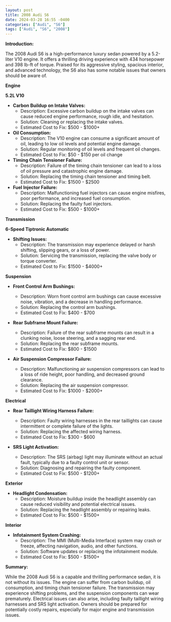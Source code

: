 ```yaml
---
layout: post
title: 2008 Audi S6
date: 2024-03-28 16:55 -0400
categories: ["Audi", "S6"]
tags: ["Audi", "S6", "2008"]
---
```

**Introduction:**

The 2008 Audi S6 is a high-performance luxury sedan powered by a 5.2-liter V10 engine. It offers a thrilling driving experience with 434 horsepower and 398 lb-ft of torque. Praised for its aggressive styling, spacious interior, and advanced technology, the S6 also has some notable issues that owners should be aware of.

**Engine**

**5.2L V10**

- **Carbon Buildup on Intake Valves:**
  - Description: Excessive carbon buildup on the intake valves can cause reduced engine performance, rough idle, and hesitation.
  - Solution: Cleaning or replacing the intake valves.
  - Estimated Cost to Fix: $500 - $1000+
- **Oil Consumption:**
  - Description: The V10 engine can consume a significant amount of oil, leading to low oil levels and potential engine damage.
  - Solution: Regular monitoring of oil levels and frequent oil changes.
  - Estimated Cost to Fix: $50 - $150 per oil change
- **Timing Chain Tensioner Failure:**
  - Description: Failure of the timing chain tensioner can lead to a loss of oil pressure and catastrophic engine damage.
  - Solution: Replacing the timing chain tensioner and timing belt.
  - Estimated Cost to Fix: $1500 - $2500
- **Fuel Injector Failure:**
  - Description: Malfunctioning fuel injectors can cause engine misfires, poor performance, and increased fuel consumption.
  - Solution: Replacing the faulty fuel injectors.
  - Estimated Cost to Fix: $500 - $1000+

**Transmission**

**6-Speed Tiptronic Automatic**

- **Shifting Issues:**
  - Description: The transmission may experience delayed or harsh shifting, slipping gears, or a loss of power.
  - Solution: Servicing the transmission, replacing the valve body or torque converter.
  - Estimated Cost to Fix: $1500 - $4000+

**Suspension**

- **Front Control Arm Bushings:**
  - Description: Worn front control arm bushings can cause excessive noise, vibration, and a decrease in handling performance.
  - Solution: Replacing the control arm bushings.
  - Estimated Cost to Fix: $400 - $700

- **Rear Subframe Mount Failure:**
  - Description: Failure of the rear subframe mounts can result in a clunking noise, loose steering, and a sagging rear end.
  - Solution: Replacing the rear subframe mounts.
  - Estimated Cost to Fix: $800 - $1500

- **Air Suspension Compressor Failure:**
  - Description: Malfunctioning air suspension compressors can lead to a loss of ride height, poor handling, and decreased ground clearance.
  - Solution: Replacing the air suspension compressor.
  - Estimated Cost to Fix: $1000 - $2000+

**Electrical**

- **Rear Taillight Wiring Harness Failure:**
  - Description: Faulty wiring harnesses in the rear taillights can cause intermittent or complete failure of the lights.
  - Solution: Replacing the affected wiring harness.
  - Estimated Cost to Fix: $300 - $600

- **SRS Light Activation:**
  - Description: The SRS (airbag) light may illuminate without an actual fault, typically due to a faulty control unit or sensor.
  - Solution: Diagnosing and repairing the faulty component.
  - Estimated Cost to Fix: $500 - $1200+

**Exterior**

- **Headlight Condensation:**
  - Description: Moisture buildup inside the headlight assembly can cause reduced visibility and potential electrical issues.
  - Solution: Replacing the headlight assembly or repairing leaks.
  - Estimated Cost to Fix: $500 - $1500+

**Interior**

- **Infotainment System Crashing:**
  - Description: The MMI (Multi-Media Interface) system may crash or freeze, affecting navigation, audio, and other functions.
  - Solution: Software updates or replacing the infotainment module.
  - Estimated Cost to Fix: $500 - $1500+

**Summary:**

While the 2008 Audi S6 is a capable and thrilling performance sedan, it is not without its issues. The engine can suffer from carbon buildup, oil consumption, and timing chain tensioner failure. The transmission may experience shifting problems, and the suspension components can wear prematurely. Electrical issues can also arise, including faulty taillight wiring harnesses and SRS light activation. Owners should be prepared for potentially costly repairs, especially for major engine and transmission issues.
